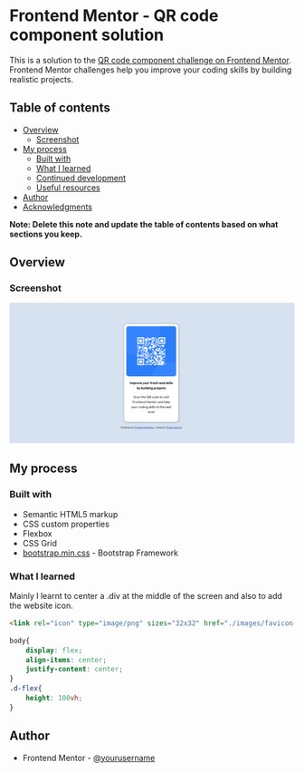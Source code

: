 # Frontend Mentor - QR code component solution

This is a solution to the [QR code component challenge on Frontend Mentor](https://www.frontendmentor.io/challenges/qr-code-component-iux_sIO_H). Frontend Mentor challenges help you improve your coding skills by building realistic projects. 

## Table of contents

- [Overview](#overview)
  - [Screenshot](#screenshot)
- [My process](#my-process)
  - [Built with](#built-with)
  - [What I learned](#what-i-learned)
  - [Continued development](#continued-development)
  - [Useful resources](#useful-resources)
- [Author](#author)
- [Acknowledgments](#acknowledgments)

**Note: Delete this note and update the table of contents based on what sections you keep.**

## Overview

### Screenshot

![](./screenshot.png)

## My process

### Built with

- Semantic HTML5 markup
- CSS custom properties
- Flexbox
- CSS Grid
- [bootstrap.min.css](https://getbootstrap.com/) - Bootstrap Framework

### What I learned

Mainly I learnt to center a .div at the middle of the screen and also to add the website icon.

```html
<link rel="icon" type="image/png" sizes="32x32" href="./images/favicon-32x32.png">
```
```css
body{
    display: flex;
    align-items: center;
    justify-content: center;
}
.d-flex{
    height: 100vh;
}
```

## Author
- Frontend Mentor - [@yourusername](https://www.frontendmentor.io/profile/ThisasSenuja)
